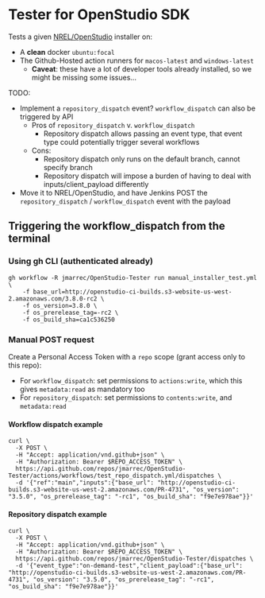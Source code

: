 # Tester for OpenStudio SDK

Tests a given [NREL/OpenStudio](https://github.com/NREL/OpenStudio) installer on:

* A **clean** docker `ubuntu:focal`
* The Github-Hosted action runners for `macos-latest` and `windows-latest`
    * **Caveat**: these have a lot of developer tools already installed, so we might be missing some issues...


TODO:

* Implement a `repository_dispatch` event? `workflow_dispatch` can also be triggered by API
    * Pros of `repository_dispatch` v. `workflow_dispatch`
        * Repository dispatch allows passing an event type, that event type could potentially trigger several workflows
    * Cons:
        * Repository dispatch only runs on the default branch, cannot specify branch
        * Repository dispatch will impose a burden of having to deal with inputs/client_payload differently
* Move it to NREL/OpenStudio, and have Jenkins POST the `repository_dispatch` / `workflow_dispatch` event with the payload


## Triggering the workflow_dispatch from the terminal

### Using gh CLI (authenticated already)

```shell
gh workflow -R jmarrec/OpenStudio-Tester run manual_installer_test.yml \
    -f base_url=http://openstudio-ci-builds.s3-website-us-west-2.amazonaws.com/3.8.0-rc2 \
    -f os_version=3.8.0 \
    -f os_prerelease_tag=-rc2 \
    -f os_build_sha=ca1c536250
```

### Manual POST request

Create a Personal Access Token with a `repo` scope (grant access only to this repo):

* For `workflow_dispatch`: set permissions to `actions:write`, which this gives `metadata:read` as mandatory too
* For `repository_dispatch`: set permissions to `contents:write`, and `metadata:read`

#### Workflow dispatch example

```shell
curl \
  -X POST \
  -H "Accept: application/vnd.github+json" \
  -H "Authorization: Bearer $REPO_ACCESS_TOKEN" \
  https://api.github.com/repos/jmarrec/OpenStudio-Tester/actions/workflows/test_repo_dispatch.yml/dispatches \
  -d '{"ref":"main","inputs":{"base_url": "http://openstudio-ci-builds.s3-website-us-west-2.amazonaws.com/PR-4731", "os_version": "3.5.0", "os_prerelease_tag": "-rc1", "os_build_sha": "f9e7e978ae"}}'
```

#### Repository dispatch example

```shell
curl \
  -X POST \
  -H "Accept: application/vnd.github+json" \
  -H "Authorization: Bearer $REPO_ACCESS_TOKEN" \
  https://api.github.com/repos/jmarrec/OpenStudio-Tester/dispatches \
  -d '{"event_type":"on-demand-test","client_payload":{"base_url": "http://openstudio-ci-builds.s3-website-us-west-2.amazonaws.com/PR-4731", "os_version": "3.5.0", "os_prerelease_tag": "-rc1", "os_build_sha": "f9e7e978ae"}}'
```

